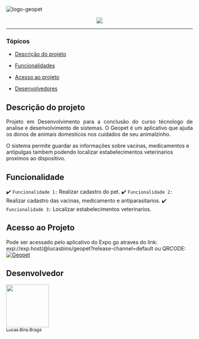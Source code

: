 ![logo-geopet](https://github.com/lucasbins/HelpPet/blob/main/src/assets/img/Logo.png?raw=true)

<p align="center">
   <img src="http://img.shields.io/static/v1?label=STATUS&message=EM%20DESENVOLVIMENTO&color=RED&style=for-the-badge" #vitrinedev/>
</p>

<hr>

### Tópicos 

- [Descrição do projeto](#descrição-do-projeto)

- [Funcionalidades](#funcionalidades)

- [Acesso ao projeto](#acesso-ao-projeto)

- [Desenvolvedores](#desenvolvedores)

## Descrição do projeto 

<p align="justify">
   Projeto em Desenvolvimento para a conclusão do curso técnologo de analise e desenvolvimento de sistemas. O Geopet é um aplicativo que ajuda os donos de animais domesticos nos cuidados de seu animalzinho.

O sistema permite guardar as informações sobre vacinas, medicamentos e antipulgas tambem podendo localizar estabelecimentos veterinarios proximos ao dispositivo.
</p>

## Funcionalidade

:heavy_check_mark: `Funcionalidade 1:` Realizar cadastro do pet.
:heavy_check_mark: `Funcionalidade 2:` Realizar cadastro das vacinas, medicamento e antiparasitarios.
:heavy_check_mark: `Funcionalidade 3:` Localizar estabelecimentos veterinarios.

## Acesso ao Projeto

Pode ser acessado pelo aplicativo do Expo go atraves do link:
<a>exp://exp.host/@lucasbins/geopet?release-channel=default</a>
ou QRCODE:
<a href="https://expo.dev/@lucasbins/geopet"><img src="https://cdn.discordapp.com/attachments/897996889495076938/1027956569318641704/unknown.png" alt="Geopet"></a>

## Desenvolvedor

[<img src="https://avatars.githubusercontent.com/u/52266466?v=4" width=115><br><sub>Lucas Bins Braga</sub>](https://github.com/lucasbins)

